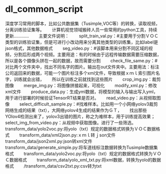 # dl_common_script

深度学习常用的脚本，比如公共数据集（Tusimple,VOC等）的转换，读取视频，分离训练验证集等。　　
计算机视觉领域搬砖人员一些常用的python工具，持续更新............　　
主要文件说明：　　
split_train_val.py：#主要用于分割ＶＯＣ类型的训练验证集，但是可进行小改动用来分离其他类型的训练集，比如label是json格式，其他数据格式　　
seg_video.py：#该脚本用来分割不同区域的视频，分割后形成两个视频。主要用途：有的时候由于远程传输数据需要压缩数据，所以是各个摄像头拼在一起的数据，故而需要分割　　
check_file_same.py：#对比两个文件夹中，找出不同名字的图片。输出在out文件夹中。主要用法：标注公司返回来的数据，可能一个图片标注多个xml文件，导致根据ｘｍｌ索引图片名字，训练就会出错，　　
所以在训练之前就找到这些图片　　
crop_img.py：裁剪图像　　
merge_img.py：将图像拼接起来，可视化　　
modify_xml.py：修改xml文件　　
produce_data.py：生成yml数据，将模型的输入与输出写入yml，用于进行部署的时候验证TensorRT结果是否对。　　
read_video.py：从视频取图像　　
select_difficult_sample.py：#找难样本。比如用一个小网络yolov3裁剪网络生成的结果（txt），大网络yolov4生成的结果作为ＧＴ，　　
找出那些YOlov4检测出来了，yolov3出错的图片，称之为难样本，用于训练提高效果；　　
select_img_from_video.py：从视频中获取图像。进行了一些筛选。　　
transform_data/yolo2voc.py:将yolo（txt）规定的数据格式转换为ＶＯＣ数据格式　　
transform_data/xml2json.py:ｘｍｌ转ｊson文件　　
transform_data/json2xml.py:json转xml文件　　
transform_data/generate_simple.py:将车道线标注数据转换为Tusimple数据集格式　　
transform_data/yolo2voc.py:将yolo（txt）规定的数据格式转换为ＶＯＣ数据格式　　
transform_data/yolo_xml_txt.py:将xml数据，转换为yolo的数据格式　　
/transform_data/csv2txt.py:csv转为txt　　
